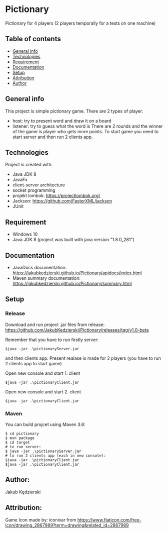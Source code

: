 # Pictionary

Pictionary for 4 players (2 players temporally for a tests on one machine)

## Table of contents
* [General info](#general-info)
* [Technologies](#technologies)
* [Requirement](#requirement)
* [Documentation](#documentation)
* [Setup](#setup)
* [Attribution](#attribution)
* [Author](#author)

## General info
This project is simple pictionary game. There are 2 types of player: 
- host: try to present word and draw it on a board 
- listener: try to guess what the word is
There are 2 rounds and the winner of the game is player who gets more points.
To start game you need to start server and then run 2 clients app.
	
## Technologies
Project is created with:
* Java JDK 8
* JavaFx
* client-server architecture
* socket programming
* projekt lombok: https://projectlombok.org/
* Jackson: https://github.com/FasterXML/jackson
* JUnit

## Requirement
* Windows 10
* Java JDK 8 (project was built with java version "1.8.0_281")

## Documentation
* JavaDocs documentation: https://jakubkedzierski.github.io/Pictionary/apidocs/index.html
* Maven summary documentation: https://jakubkedzierski.github.io/Pictionary/summary.html

## Setup 
### Release
Download and run project .jar files from release: https://github.com/JakubKedzierski/Pictionary/releases/tag/v1.0-beta

Remember that you have to run firstly server:
```
$java -jar .\pictionaryServer.jar
```
and then clients app. Present realase is made for 2 players (you have to run 2 clients app to start game)

Open new console and start 1. client
```
$java -jar .\pictionaryClient.jar
```
Open new console and start 2. client
```
$java -jar .\pictionaryClient.jar
```

### Maven
You can build projcet using Maven 3.6:

```
$ cd pictionary
$ mvn package
$ cd target
# to run server:
$ java -jar .\pictionaryServer.jar
# to run 2 clients app (each in new console):
$java -jar .\pictionaryClient.jar
$java -jar .\pictionaryClient.jar
```


## Author:
Jakub Kędzierski

## Attribution:
Game Icon made by: iconixar from https://www.flaticon.com/free-icon/drawing_2867989?term=drawing&related_id=2867989

